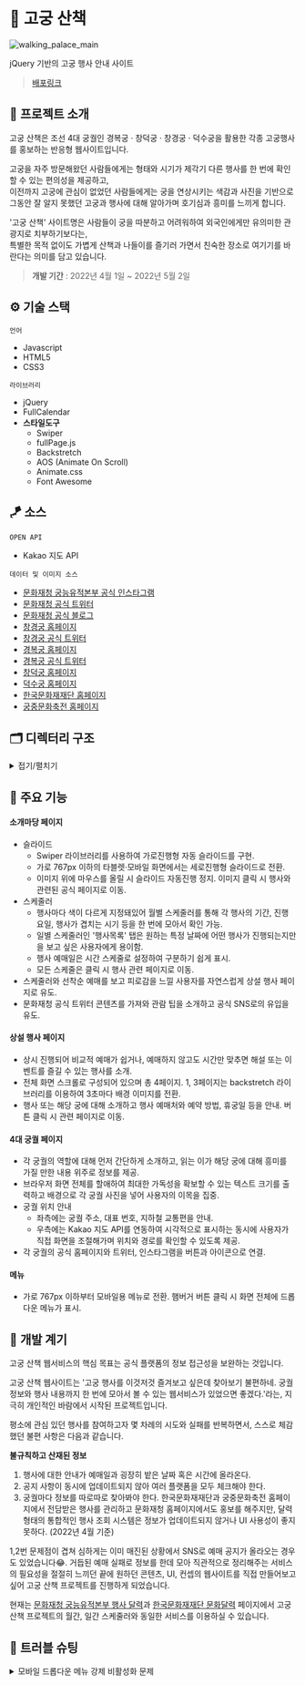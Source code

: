 # 🌺 고궁 산책
![walking_palace_main](https://user-images.githubusercontent.com/100406001/236194688-2080d963-d3e2-4ae6-a0df-f98099203ef4.png)

jQuery 기반의 고궁 행사 안내 사이트

> [배포링크](sowonhan.github.io/walking_palace/)

## 🐲 프로젝트 소개

고궁 산책은 조선 4대 궁궐인 경복궁 · 창덕궁 · 창경궁 · 덕수궁을 활용한 각종 고궁행사를 홍보하는 반응형 웹사이트입니다.

고궁을 자주 방문해왔던 사람들에게는 형태와 시기가 제각기 다른 행사를 한 번에 확인할 수 있는 편의성을 제공하고,  
이전까지 고궁에 관심이 없었던 사람들에게는 궁을 연상시키는 색감과 사진을 기반으로 그동안 잘 알지 못했던 고궁과 행사에 대해 알아가며 호기심과 흥미를 느끼게 합니다.

'고궁 산책' 사이트명은 사람들이 궁을 따분하고 어려워하여 외국인에게만 유의미한 관광지로 치부하기보다는,  
특별한 목적 없이도 가볍게 산책과 나들이를 즐기러 가면서 친숙한 장소로 여기기를 바란다는 의미를 담고 있습니다.

> **개발 기간** : 2022년 4월 1일 ~ 2022년 5월 2일

## ⚙ 기술 스택

`언어`

- Javascript
- HTML5
- CSS3

`라이브러리`

- jQuery
- FullCalendar
- **스타일도구**
  - Swiper
  - fullPage.js
  - Backstretch
  - AOS (Animate On Scroll)
  - Animate.css
  - Font Awesome

## 🪁 소스

`OPEN API`

- Kakao 지도 API

`데이터 및 이미지 소스`

- [문화재청 궁능유적본부 공식 인스타그램](https://www.instagram.com/royalpalaces_tombs/)
- [문화재청 공식 트위터](https://twitter.com/chlove_u)
- [문화재청 공식 블로그](https://blog.naver.com/chagov)
- [창경궁 홈페이지](http://cgg.cha.go.kr/agapp/main/index.do?siteCd=CGG)
- [창경궁 공식 트위터](https://twitter.com/cgglove)
- [경복궁 홈페이지](http://www.royalpalace.go.kr/)
- [경복궁 공식 트위터](https://twitter.com/royalpalacego)
- [창덕궁 홈페이지](http://www.cdg.go.kr/default.jsp)
- [덕수궁 홈페이지](https://deoksugung.go.kr/)
- [한국문화재재단 홈페이지](https://www.chf.or.kr/chf)
- [궁중문화축전 홈페이지](https://www.chf.or.kr/fest)

## 🗂 디렉터리 구조

<details>
  <summary>접기/펼치기</summary>

    📦walking_palace
    ┣ 📂css
    ┃ ┣ 📜all_time.css
    ┃ ┣ 📜common.css
    ┃ ┣ 📜detail.css
    ┃ ┣ 📜main.css
    ┃ ┗ 📜reset.css
    ┣ 📂images
    ┣ 📂javascript
    ┃ ┣ 📜all_time.js : 상설행사 페이지의 전체화면 스크롤 및 슬라이드 설정 코드
    ┃ ┣ 📜common.js : 메뉴, resize 과부하 방지 등 공용 코드
    ┃ ┗ 📜main.js : 기본 index 페이지의 슬라이드와 달력 설정 코드
    ┣ 📂library
    ┃ ┣ 📂aos
    ┃ ┣ 📂fontawesome-free-6.1.1-web
    ┃ ┣ 📂fullcalendar-5.10.2
    ┃ ┣ 📂fullpage
    ┃ ┗ 📂jquery
    ┣ 📂pages
    ┃ ┣ 📜all_time.html
    ┃ ┣ 📜changdeok.html
    ┃ ┣ 📜changgyeong.html
    ┃ ┣ 📜deoksu.html
    ┃ ┗ 📜gyeongbok.html
    ┣ 📜index.html
    ┣ 📜memo.txt : 사이트에 사용된 색상 코드
    ┗ 📜README.md

</details>

## 🌲 주요 기능


#### 소개마당 페이지

- 슬라이드
  - Swiper 라이브러리를 사용하여 가로진행형 자동 슬라이드를 구현. 
  - 가로 767px 이하의 타블렛·모바일 화면에서는 세로진행형 슬라이드로 전환.
  - 이미지 위에 마우스를 올릴 시 슬라이드 자동진행 정지. 이미지 클릭 시 행사와 관련된 공식 페이지로 이동.
- 스케줄러
  - 행사마다 색이 다르게 지정돼있어 월별 스케줄러를 통해 각 행사의 기간, 진행 요일, 행사가 겹치는 시기 등을 한 번에 모아서 확인 가능.
  - 일별 스케줄러인 '행사목록' 탭은 원하는 특정 날짜에 어떤 행사가 진행되는지만을 보고 싶은 사용자에게 용이함.
  - 행사 예매일은 시간 스케줄로 설정하여 구분하기 쉽게 표시.
  - 모든 스케줄은 클릭 시 행사 관련 페이지로 이동.
- 스케줄러와 선착순 예매를 보고 피로감을 느낄 사용자를 자연스럽게 상설 행사 페이지로 유도.
- 문화재청 공식 트위터 콘텐츠를 가져와 관람 팁을 소개하고 공식 SNS로의 유입을 유도.

#### 상설 행사 페이지

- 상시 진행되어 비교적 예매가 쉽거나, 예매하지 않고도 시간만 맞추면 해설 또는 이벤트를 즐길 수 있는 행사를 소개.
- 전체 화면 스크롤로 구성되어 있으며 총 4페이지. 1, 3페이지는 backstretch 라이브러리를 이용하여 3초마다 배경 이미지를 전환.
- 행사 또는 해당 궁에 대해 소개하고 행사 예매처와 예약 방법, 휴궁일 등을 안내. 버튼 클릭 시 관련 페이지로 이동.

#### 4대 궁궐 페이지

- 각 궁궐의 역할에 대해 먼저 간단하게 소개하고, 읽는 이가 해당 궁에 대해 흥미를 가질 만한 내용 위주로 정보를 제공.
- 브라우저 화면 전체를 할애하여 최대한 가독성을 확보할 수 있는 텍스트 크기를 출력하고 배경으로 각 궁궐 사진을 넣어 사용자의 이목을 집중.
- 궁궐 위치 안내
  - 좌측에는 궁궐 주소, 대표 번호, 지하철 교통편을 안내.
  - 우측에는 Kakao 지도 API를 연동하여 시각적으로 표시하는 동시에 사용자가 직접 화면을 조절해가며 위치와 경로를 확인할 수 있도록 제공.
- 각 궁궐의 공식 홈페이지와 트위터, 인스타그램을 버튼과 아이콘으로 연결.

#### 메뉴

- 가로 767px 이하부터 모바일용 메뉴로 전환. 햄버거 버튼 클릭 시 화면 전체에 드롭다운 메뉴가 표시.

## 🌸 개발 계기

고궁 산책 웹서비스의 핵심 목표는 공식 플랫폼의 정보 접근성을 보완하는 것입니다.

고궁 산책 웹사이트는 '고궁 행사를 이것저것 즐겨보고 싶은데 찾아보기 불편하네. 궁궐 정보와 행사 내용까지 한 번에 모아서 볼 수 있는 웹서비스가 있었으면 좋겠다.'라는, 지극히 개인적인 바람에서 시작된 프로젝트입니다.

평소에 관심 있던 행사를 참여하고자 몇 차례의 시도와 실패를 반복하면서, 스스로 체감했던 불편 사항은 다음과 같습니다.

**불규칙하고 산재된 정보**

1. 행사에 대한 안내가 예매일과 굉장히 밭은 날짜 혹은 시간에 올라온다.
2. 공지 사항이 동시에 업데이트되지 않아 여러 플랫폼을 모두 체크해야 한다.
3. 궁궐마다 정보를 따로따로 찾아봐야 한다. 한국문화재재단과 궁중문화축전 홈페이지에서 전담받은 행사를 관리하고 문화재청 홈페이지에서도 홍보를 해주지만, 달력 형태의 통합적인 행사 조회 시스템은 정보가 업데이트되지 않거나 UI 사용성이 좋지 못하다. (2022년 4월 기준)

1,2번 문제점이 겹쳐 심하게는 이미 매진된 상황에서 SNS로 예매 공지가 올라오는 경우도 있었습니다😂. 거듭된 예매 실패로 정보를 한데 모아 직관적으로 정리해주는 서비스의 필요성을 절절히 느끼던 끝에 원하던 콘텐츠, UI, 컨셉의 웹사이트를 직접 만들어보고 싶어 고궁 산책 프로젝트를 진행하게 되었습니다.

현재는 [문화재청 궁능유적본부 행사 달력](http://royal.cha.go.kr/public/EVENT/RptcEventCalendar.do?pageNo=2100000&siteCd=RPTC)과 [한국문화재재단 문화달력](https://www.chf.or.kr/cont/calendar/all/month/menu/363) 페이지에서 고궁 산책 프로젝트의 월간, 일간 스케줄러와 동일한 서비스를 이용하실 수 있습니다.

## 🏹 트러블 슈팅

<details>
  <summary>모바일 드롭다운 메뉴 강제 비활성화 문제</summary>
  
  - 모바일 드롭다운 메뉴를 활성화시킨 상태에서 브라우저 너비를 768px 이상으로 늘렸을 때, 드롭다운 메뉴가 계속 활성화된 채로 유지되는 오류를 발견했습니다.
  - window에서 resize 이벤트가 발생할 때마다 브라우저 창 내부의 너비를 확인하고 768 이상이 될 경우 드롭다운 메뉴를 사라지게 하는 jQuery 함수를 만들어 문제를 해결했습니다.

  </details>
